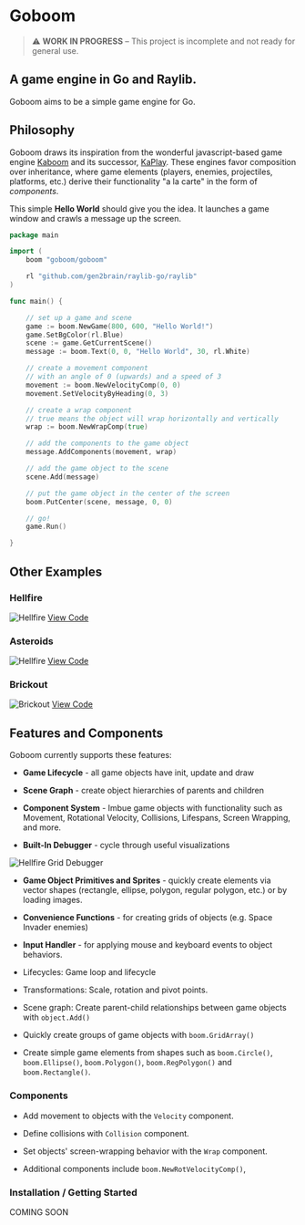 # Goboom

> ⚠️ **WORK IN PROGRESS** – This project is incomplete and not ready for general use.

## A game engine in Go and Raylib.

Goboom aims to be a simple game engine for Go.

## Philosophy

Goboom draws its inspiration from the wonderful javascript-based game engine [Kaboom](https://kaboomjs.com/) and its successor, [KaPlay](https://kaplayjs.com/). These engines favor composition over inheritance, where game elements (players, enemies, projectiles, platforms, etc.) derive their functionality "a la carte" in the form of _components_.

This simple **Hello World** should give you the idea. It launches a game window and crawls a message up the screen.

```go
package main

import (
	boom "goboom/goboom"

	rl "github.com/gen2brain/raylib-go/raylib"
)

func main() {

	// set up a game and scene
	game := boom.NewGame(800, 600, "Hello World!")
	game.SetBgColor(rl.Blue)
	scene := game.GetCurrentScene()
	message := boom.Text(0, 0, "Hello World", 30, rl.White)

	// create a movement component
	// with an angle of 0 (upwards) and a speed of 3
	movement := boom.NewVelocityComp(0, 0)
	movement.SetVelocityByHeading(0, 3)

	// create a wrap component
	// true means the object will wrap horizontally and vertically
	wrap := boom.NewWrapComp(true)

	// add the components to the game object
	message.AddComponents(movement, wrap)

	// add the game object to the scene
	scene.Add(message)

	// put the game object in the center of the screen
	boom.PutCenter(scene, message, 0, 0)

	// go!
	game.Run()

}
```

## Other Examples

### Hellfire

![Hellfire](/screencaps/hellfire.png) [View Code](/examples/hellfire)

### Asteroids

![Hellfire](/screencaps/asteroids.png) [View Code](/examples/asteroids)

### Brickout

![Brickout](/screencaps/brickout.png) [View Code](/examples/brickout)

## Features and Components

Goboom currently supports these features:

- **Game Lifecycle** - all game objects have init, update and draw
- **Scene Graph** - create object hierarchies of parents and children
- **Component System** - Imbue game objects with functionality such as Movement, Rotational Velocity, Collisions, Lifespans, Screen Wrapping, and more.

- **Built-In Debugger** - cycle through useful visualizations

![Hellfire](/screencaps/debug-grid.png) Grid Debugger

- **Game Object Primitives and Sprites** - quickly create elements via vector shapes (rectangle, ellipse, polygon, regular polygon, etc.) or by loading images.

- **Convenience Functions** - for creating grids of objects (e.g. Space Invader enemies)

- **Input Handler** - for applying mouse and keyboard events to object behaviors.

- Lifecycles: Game loop and lifecycle
- Transformations: Scale, rotation and pivot points.
- Scene graph: Create parent-child relationships between game objects with `object.Add()`
- Quickly create groups of game objects with `boom.GridArray()`

- Create simple game elements from shapes such as `boom.Circle()`, `boom.Ellipse()`, `boom.Polygon()`, `boom.RegPolygon()` and `boom.Rectangle()`.

### Components

- Add movement to objects with the `Velocity` component.
- Define collisions with `Collision` component.
- Set objects' screen-wrapping behavior with the `Wrap` component.

- Additional components include `boom.NewRotVelocityComp()`,

### Installation / Getting Started

COMING SOON
